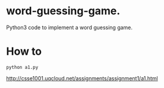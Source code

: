 # word-guessing-game.
Python3  code to implement a word guessing game.
 
 # How to
 
 ``` 
 python a1.py
 ```
 
 http://csse1001.uqcloud.net/assignments/assignment1/a1.html
